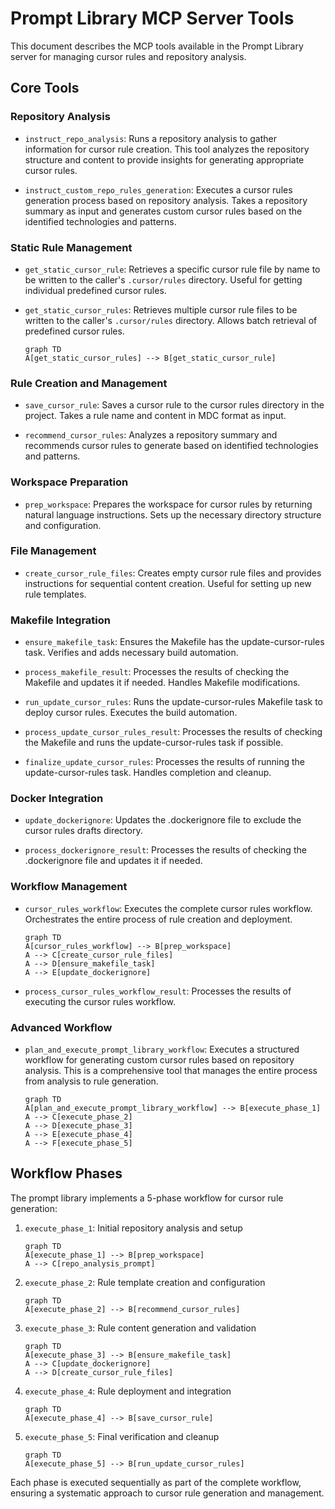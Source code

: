 #   Prompt Library MCP Server Tools

This document describes the MCP tools available in the Prompt Library server for managing cursor rules and repository analysis.

##   Core Tools

###   Repository Analysis

-   `instruct_repo_analysis`: Runs a repository analysis to gather information for cursor rule creation. This tool analyzes the repository structure and content to provide insights for generating appropriate cursor rules.

-   `instruct_custom_repo_rules_generation`: Executes a cursor rules generation process based on repository analysis. Takes a repository summary as input and generates custom cursor rules based on the identified technologies and patterns.

###   Static Rule Management

-   `get_static_cursor_rule`: Retrieves a specific cursor rule file by name to be written to the caller's `.cursor/rules` directory. Useful for getting individual predefined cursor rules.

-   `get_static_cursor_rules`: Retrieves multiple cursor rule files to be written to the caller's `.cursor/rules` directory. Allows batch retrieval of predefined cursor rules.

    ```mermaid
    graph TD
    A[get_static_cursor_rules] --> B[get_static_cursor_rule]
    ```

###   Rule Creation and Management

-   `save_cursor_rule`: Saves a cursor rule to the cursor rules directory in the project. Takes a rule name and content in MDC format as input.

-   `recommend_cursor_rules`: Analyzes a repository summary and recommends cursor rules to generate based on identified technologies and patterns.

###   Workspace Preparation

-   `prep_workspace`: Prepares the workspace for cursor rules by returning natural language instructions. Sets up the necessary directory structure and configuration.

###   File Management

-   `create_cursor_rule_files`: Creates empty cursor rule files and provides instructions for sequential content creation. Useful for setting up new rule templates.

###   Makefile Integration

-   `ensure_makefile_task`: Ensures the Makefile has the update-cursor-rules task. Verifies and adds necessary build automation.

-   `process_makefile_result`: Processes the results of checking the Makefile and updates it if needed. Handles Makefile modifications.

-   `run_update_cursor_rules`: Runs the update-cursor-rules Makefile task to deploy cursor rules. Executes the build automation.

-   `process_update_cursor_rules_result`: Processes the results of checking the Makefile and runs the update-cursor-rules task if possible.

-   `finalize_update_cursor_rules`: Processes the results of running the update-cursor-rules task. Handles completion and cleanup.

###   Docker Integration

-   `update_dockerignore`: Updates the .dockerignore file to exclude the cursor rules drafts directory.

-   `process_dockerignore_result`: Processes the results of checking the .dockerignore file and updates it if needed.

###   Workflow Management

-   `cursor_rules_workflow`: Executes the complete cursor rules workflow. Orchestrates the entire process of rule creation and deployment.

    ```mermaid
    graph TD
    A[cursor_rules_workflow] --> B[prep_workspace]
    A --> C[create_cursor_rule_files]
    A --> D[ensure_makefile_task]
    A --> E[update_dockerignore]
    ```

-   `process_cursor_rules_workflow_result`: Processes the results of executing the cursor rules workflow.

###   Advanced Workflow

-   `plan_and_execute_prompt_library_workflow`: Executes a structured workflow for generating custom cursor rules based on repository analysis. This is a comprehensive tool that manages the entire process from analysis to rule generation.

    ```mermaid
    graph TD
    A[plan_and_execute_prompt_library_workflow] --> B[execute_phase_1]
    A --> C[execute_phase_2]
    A --> D[execute_phase_3]
    A --> E[execute_phase_4]
    A --> F[execute_phase_5]
    ```

##   Workflow Phases

The prompt library implements a 5-phase workflow for cursor rule generation:

1.  `execute_phase_1`: Initial repository analysis and setup

    ```mermaid
    graph TD
    A[execute_phase_1] --> B[prep_workspace]
    A --> C[repo_analysis_prompt]
    ```

2.  `execute_phase_2`: Rule template creation and configuration

    ```mermaid
    graph TD
    A[execute_phase_2] --> B[recommend_cursor_rules]
    ```

3.  `execute_phase_3`: Rule content generation and validation

    ```mermaid
    graph TD
    A[execute_phase_3] --> B[ensure_makefile_task]
    A --> C[update_dockerignore]
    A --> D[create_cursor_rule_files]
    ```

4.  `execute_phase_4`: Rule deployment and integration

    ```mermaid
    graph TD
    A[execute_phase_4] --> B[save_cursor_rule]
    ```

5.  `execute_phase_5`: Final verification and cleanup

    ```mermaid
    graph TD
    A[execute_phase_5] --> B[run_update_cursor_rules]
    ```

Each phase is executed sequentially as part of the complete workflow, ensuring a systematic approach to cursor rule generation and management.
